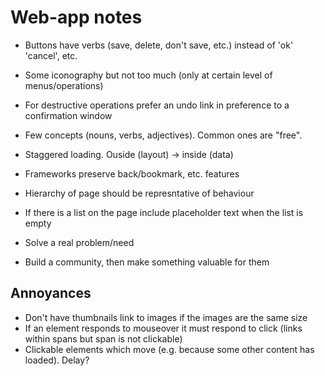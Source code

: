 Web-app notes
=============
* Buttons have verbs (save, delete, don't save, etc.) instead of 'ok' 'cancel', etc.
* Some iconography but not too much (only at certain level of menus/operations)
* For destructive operations prefer an undo link in preference to a confirmation window
* Few concepts (nouns, verbs, adjectives). Common ones are "free".
* Staggered loading. Ouside (layout) -> inside (data)
* Frameworks preserve back/bookmark, etc. features
* Hierarchy of page should be represntative of behaviour
* If there is a list on the page include placeholder text when the list is empty

* Solve a real problem/need
* Build a community, then make something valuable for them

## Annoyances
* Don't have thumbnails link to images if the images are the same size
* If an element responds to mouseover it must respond to click (links within spans but span is not clickable)
* Clickable elements which move (e.g. because some other content has loaded). Delay?
